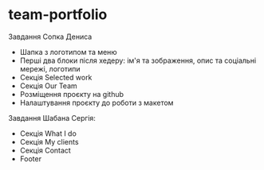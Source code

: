 # team-portfolio

Завдання Сопка Дениса
- Шапка з логотипом та меню
- Перші два блоки після хедеру: ім'я та зображення, опис та соціальні мережі, логотипи
- Секція Selected work
- Секція Our Team
- Розміщення проєкту на github
- Налаштування проєкту до роботи з макетом

Завдання Шабана Сергія:
- Секція What I do
- Секція My clients
- Секція Contact
- Footer